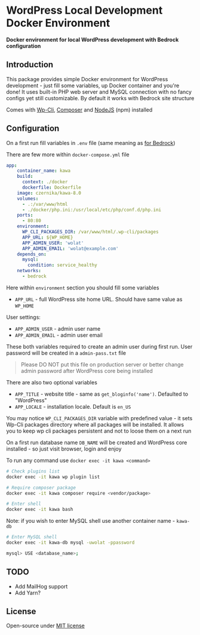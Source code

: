 # WordPress Local Development Docker Environment

**Docker environment for local WordPress development with Bedrock configuration**

## Introduction

This package provides simple Docker environment for WordPress development - just fill some variables, up Docker container and you're done! It uses built-in PHP web server and MySQL connection with no fancy configs yet still customizable. By default it works with Bedrock site structure

Comes with [Wp-Cli](https://wp-cli.org/), [Composer](https://getcomposer.org/) and [NodeJS](https://nodejs.org/en/) (npm) installed

## Configuration

On a first run fill variables in `.env` file (same meaning as [for Bedrock](https://docs.roots.io/bedrock/master/installation/#getting-started))

There are few more within `docker-compose.yml` file

```yml
app:
    container_name: kawa
    build:
      context: ./docker
      dockerfile: Dockerfile
    image: czernika/kawa-8.0
    volumes:
      - .:/var/www/html
      - ./docker/php.ini:/usr/local/etc/php/conf.d/php.ini
    ports:
      - 80:80
    environment:
      WP_CLI_PACKAGES_DIR: /var/www/html/.wp-cli/packages
      APP_URL: ${WP_HOME}
      APP_ADMIN_USER: 'wolat'
      APP_ADMIN_EMAIL: 'wolat@example.com'
    depends_on:
      mysql:
        condition: service_healthy
    networks:
      - bedrock
```

Here within `environment` section you should fill some variables

- `APP_URL` - full WordPress site home URL. Should have same value as `WP_HOME`

User settings:

- `APP_ADMIN_USER` - admin user name
- `APP_ADMIN_EMAIL` - admin user email

These both variables required to create an admin user during first run. User password will be created in a `admin-pass.txt` file

> Please DO NOT put this file on production server or better change admin password after WordPress core being installed

There are also two optional variables

- `APP_TITLE` - website title - same as `get_bloginfo('name')`. Defaulted to "WordPress"
- `APP_LOCALE` - installation locale. Default is `en_US`

You may notice `WP_CLI_PACKAGES_DIR` variable with predefined value - it sets Wp-Cli packages directory where all packages will be installed. It allows you to keep wp cli packages persistent and not to loose them on a next run

On a first run database name `DB_NAME` will be created and WordPress core installed - so just visit browser, login and enjoy

To run any command use `docker exec -it kawa <command>`

```sh
# Check plugins list
docker exec -it kawa wp plugin list

# Require composer package
docker exec -it kawa composer require <vendor/package>

# Enter shell
docker exec -it kawa bash
```

Note: if you wish to enter MySQL shell use another container name - `kawa-db`

```sh
# Enter MySQL shell
docker exec -it kawa-db mysql -uwolat -ppassword

mysql> USE <database_name>;
```

## TODO

- Add MailHog support
- Add Yarn?

## License

Open-source under [MIT license](LICENSE.md)